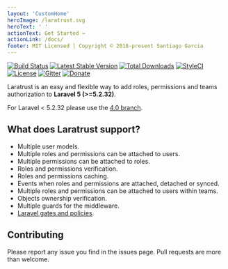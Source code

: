 ```yaml
---
layout: 'CustomHome'
heroImage: /laratrust.svg
heroText: ' '
actionText: Get Started →
actionLink: /docs/
footer: MIT Licensed | Copyright © 2018-present Santiago Garcia
---
```


[![Build Status](https://travis-ci.org/santigarcor/laratrust.svg?branch=master)](https://travis-ci.org/santigarcor/laratrust)
[![Latest Stable Version](https://poser.pugx.org/santigarcor/laratrust/v/stable)](https://packagist.org/packages/santigarcor/laratrust)
[![Total Downloads](https://poser.pugx.org/santigarcor/laratrust/downloads)](https://packagist.org/packages/santigarcor/laratrust)
[![StyleCI](https://styleci.io/repos/59691202/shield)](https://styleci.io/repos/59691202)
[![License](https://poser.pugx.org/santigarcor/laratrust/license)](https://packagist.org/packages/santigarcor/laratrust)
[![Gitter](https://badges.gitter.im/santigarcor/laratrust.svg)](https://gitter.im/santigarcor/laratrust?utm_source=badge&utm_medium=badge&utm_campaign=pr-badge)
[![Donate](https://img.shields.io/badge/donate-Ko--fi-blue.svg)](https://ko-fi.com/V7V48I5Y)

Laratrust is an easy and flexible way to add roles, permissions and teams authorization to **Laravel 5 (>=5.2.32)**.

For Laravel < 5.2.32 please use the [4.0 branch](https://github.com/santigarcor/laratrust/tree/4.0).

## What does Laratrust support?

- Multiple user models.
- Multiple roles and permissions can be attached to users.
- Multiple permissions can be attached to roles.
- Roles and permissions verification.
- Roles and permissions caching.
- Events when roles and permissions are attached, detached or synced.
- Multiple roles and permissions can be attached to users within teams.
- Objects ownership verification.
- Multiple guards for the middleware.
- [Laravel gates and policies](http://laratrust.readthedocs.io/en/5.0/troubleshooting.html).

## Contributing

Please report any issue you find in the issues page. Pull requests are more than welcome.
